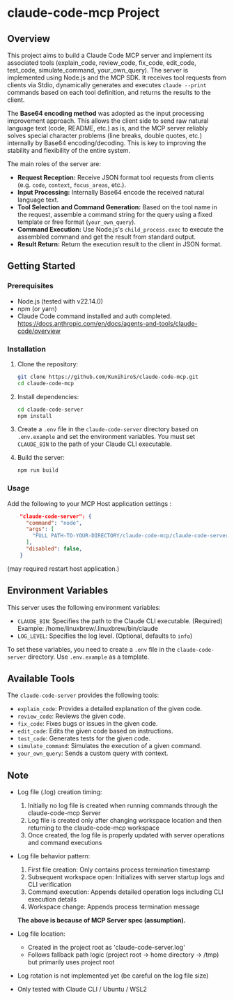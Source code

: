 # claude-code-mcp Project

## Overview

This project aims to build a Claude Code MCP server and implement its associated tools (explain_code, review_code, fix_code, edit_code, test_code, simulate_command, your_own_query). The server is implemented using Node.js and the MCP SDK. It receives tool requests from clients via Stdio, dynamically generates and executes `claude --print` commands based on each tool definition, and returns the results to the client.

The **Base64 encoding method** was adopted as the input processing improvement approach. This allows the client side to send raw natural language text (code, README, etc.) as is, and the MCP server reliably solves special character problems (line breaks, double quotes, etc.) internally by Base64 encoding/decoding. This is key to improving the stability and flexibility of the entire system.

The main roles of the server are:

-   **Request Reception:** Receive JSON format tool requests from clients (e.g. `code`, `context`, `focus_areas`, etc.).
-   **Input Processing:** Internally Base64 encode the received natural language text.
-   **Tool Selection and Command Generation:** Based on the tool name in the request, assemble a command string for the query using a fixed template or free format (`your_own_query`).
-   **Command Execution:** Use Node.js's `child_process.exec` to execute the assembled command and get the result from standard output.
-   **Result Return:** Return the execution result to the client in JSON format.

## Getting Started

### Prerequisites

-   Node.js (tested with v22.14.0)
-   npm (or yarn)
-   Claude Code command installed and auth completed.
    https://docs.anthropic.com/en/docs/agents-and-tools/claude-code/overview

### Installation

1.  Clone the repository:

    ```bash
    git clone https://github.com/KunihiroS/claude-code-mcp.git
    cd claude-code-mcp
    ```
2.  Install dependencies:

    ```bash
    cd claude-code-server
    npm install
    ```

3.  Create a `.env` file in the `claude-code-server` directory based on `.env.example` and set the environment variables.  You must set `CLAUDE_BIN` to the path of your Claude CLI executable.

4.  Build the server:

    ```bash
    npm run build
    ```
### Usage

Add the following to your MCP Host application settings :

```json
    "claude-code-server": {
      "command": "node",
      "args": [
        "FULL PATH-TO-YOUR-DIRECTORY/claude-code-mcp/claude-code-server/build/index.js"
      ],
      "disabled": false,
    }
```
(may required restart host application.)

## Environment Variables

This server uses the following environment variables:

-   `CLAUDE_BIN`: Specifies the path to the Claude CLI executable. (Required)  
    Example: /home/linuxbrew/.linuxbrew/bin/claude
-   `LOG_LEVEL`: Specifies the log level. (Optional, defaults to `info`)

To set these variables, you need to create a `.env` file in the `claude-code-server` directory. Use `.env.example` as a template.

## Available Tools
The `claude-code-server` provides the following tools:

- `explain_code`: Provides a detailed explanation of the given code.
- `review_code`: Reviews the given code.
- `fix_code`: Fixes bugs or issues in the given code.
- `edit_code`: Edits the given code based on instructions.
- `test_code`: Generates tests for the given code.
- `simulate_command`: Simulates the execution of a given command.
- `your_own_query`: Sends a custom query with context.

## Note

- Log file (.log) creation timing:
  1. Initially no log file is created when running commands through the claude-code-mcp Server
  2. Log file is created only after changing workspace location and then returning to the claude-code-mcp workspace
  3. Once created, the log file is properly updated with server operations and command executions

- Log file behavior pattern:
  1. First file creation: Only contains process termination timestamp
  2. Subsequent workspace open: Initializes with server startup logs and CLI verification
  3. Command execution: Appends detailed operation logs including CLI execution details
  4. Workspace change: Appends process termination message

    **The above is because of MCP Server spec (assumption).**

- Log file location:
  - Created in the project root as 'claude-code-server.log'
  - Follows fallback path logic (project root → home directory → /tmp) but primarily uses project root

- Log rotation is not implemented yet (be careful on the log file size)
- Only tested with Claude CLI / Ubuntu / WSL2
